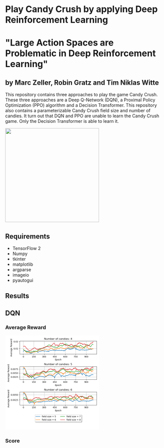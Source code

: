 # Play Candy Crush by applying Deep Reinforcement Learning
# "Large Action Spaces are Problematic in Deep Reinforcement Learning"
## by Marc Zeller, Robin Gratz and Tim Niklas Witte 


This repository contains three approaches to play the game Candy Crush.
These three approaches are a Deep Q-Network (DQN), a Proximal Policy Optimization (PPO) algorithm
and a Decision Transformer.
This repository also contains a parameterizable Candy Crush field size and number of candies.
It turn out that DQN and PPO are unable to learn the Candy Crush game.
Only the Decision Transformer is able to learn it.

<img src="./media/play_game_mode_0.gif" width="300" height="300">


## Requirements
- TensorFlow 2
- Numpy
- tkinter
- matplotlib
- argparse
- imageio
- pyautogui

## Results

## DQN
### Average Reward
<img src="./DQN/SingleState/Plots/average_reward.png" width="300" height="300">

### Score